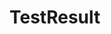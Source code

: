 <script lang="ts" setup>
	import TestResult from '@cypress-design/vue-testresult'
	let testNames = ['Authentication', 'Roles', 'Admin', 'Should be able to login successfully with proper credentials']
</script>

# TestResult

<DemoWrapper>
	<div class="bg-[#fff] p-[24px]">
		<TestResult status="passed" :names=testNames />
		<TestResult status="failed" :names=testNames />
		<TestResult status="errored" :names=testNames />
		<TestResult status="skipped" :names=testNames />
		<TestResult status="running" :names=testNames />
	</div>
</DemoWrapper>
